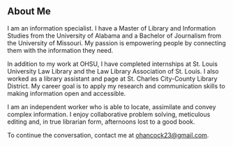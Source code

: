 ## About Me 

I am an information specialist. I have a Master of Library and Information Studies from the University of Alabama and a Bachelor of Journalism from the University of Missouri. My passion is empowering people by connecting them with the information they need. 

In addition to my work at OHSU, I have completed internships at St. Louis University Law Library and the Law Library Association of St. Louis. I also worked as a library assistant and page at St. Charles City-County Library District. My career goal is to apply my research and communication skills to making information open and accessible. 

I am an independent worker who is able to locate, assimilate and convey complex information. I enjoy collaborative problem solving, meticulous editing and, in true librarian form, afternoons lost to a good book. 

To continue the conversation, contact me at ohancock23@gmail.com.



